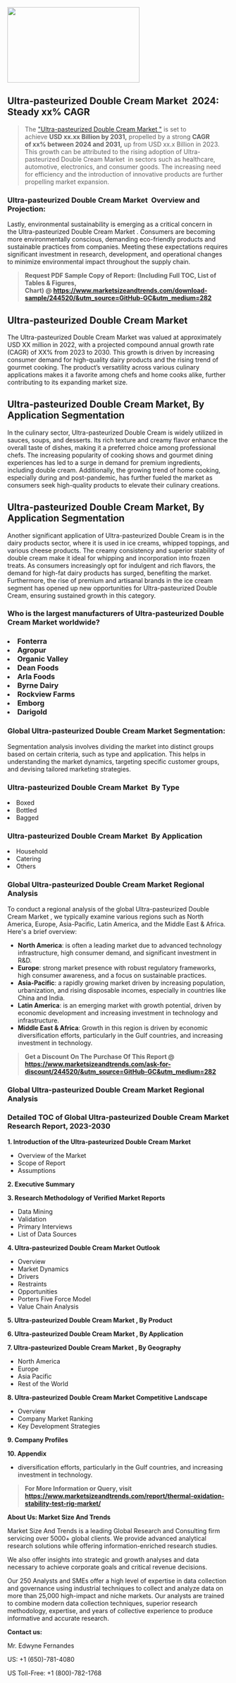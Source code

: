 <p><img class="alignnone size-medium wp-image-20088" src="https://ffe5etoiles.com/wp-content/uploads/2024/12/MST1-300x171.png" alt="" width="300" height="171" /></p><h2 id="ember46" class="ember-view reader-text-block__heading-2">Ultra-pasteurized Double Cream Market &nbsp;2024: Steady&nbsp;xx% CAGR</h2><blockquote id="ember47" class="ember-view reader-text-block__blockquote">The&nbsp;<a class="app-aware-link " href="https://www.marketsizeandtrends.com/download-sample/244520/&utm_source=GitHub-GC&utm_medium=282" target="_blank" data-test-app-aware-link="">"Ultra-pasteurized Double Cream Market "</a>&nbsp;is set to achieve&nbsp;<strong>USD&nbsp;xx.xx&nbsp;Billion by 2031,</strong>&nbsp;propelled by a strong&nbsp;<strong>CAGR of&nbsp;xx% between 2024 and 2031,</strong>&nbsp;up from USD xx.x Billion in 2023. This growth can be attributed to the rising adoption of&nbsp;Ultra-pasteurized Double Cream Market &nbsp;in sectors such as healthcare, automotive, electronics, and consumer goods. The increasing need for efficiency and the introduction of innovative products are further propelling market expansion.</blockquote><h3 id="ember48" class="ember-view reader-text-block__heading-3">Ultra-pasteurized Double Cream Market &nbsp;Overview and Projection:</h3><p id="ember49" class="ember-view reader-text-block__paragraph">Lastly, environmental sustainability is emerging as a critical concern in the&nbsp;Ultra-pasteurized Double Cream Market . Consumers are becoming more environmentally conscious, demanding eco-friendly products and sustainable practices from companies. Meeting these expectations requires significant investment in research, development, and operational changes to minimize environmental impact throughout the supply chain.</p><blockquote id="ember50" class="ember-view reader-text-block__blockquote"><strong>Request PDF Sample Copy of Report: (Including Full TOC, List of Tables &amp; Figures, Chart)&nbsp;@&nbsp;<strong><a href="https://www.marketsizeandtrends.com/download-sample/244520/&utm_source=GitHub-GC&utm_medium=282" target="_blank">https://www.marketsizeandtrends.com/download-sample/244520/&utm_source=GitHub-GC&utm_medium=282</a></strong></strong></blockquote><h3 class=""><h2>Ultra-pasteurized Double Cream Market</h2><p>The Ultra-pasteurized Double Cream Market was valued at approximately USD XX million in 2022, with a projected compound annual growth rate (CAGR) of XX% from 2023 to 2030. This growth is driven by increasing consumer demand for high-quality dairy products and the rising trend of gourmet cooking. The product’s versatility across various culinary applications makes it a favorite among chefs and home cooks alike, further contributing to its expanding market size.</p><h2>Ultra-pasteurized Double Cream Market, By Application Segmentation</h2><p>In the culinary sector, Ultra-pasteurized Double Cream is widely utilized in sauces, soups, and desserts. Its rich texture and creamy flavor enhance the overall taste of dishes, making it a preferred choice among professional chefs. The increasing popularity of cooking shows and gourmet dining experiences has led to a surge in demand for premium ingredients, including double cream. Additionally, the growing trend of home cooking, especially during and post-pandemic, has further fueled the market as consumers seek high-quality products to elevate their culinary creations.</p><h2>Ultra-pasteurized Double Cream Market, By Application Segmentation</h2><p>Another significant application of Ultra-pasteurized Double Cream is in the dairy products sector, where it is used in ice creams, whipped toppings, and various cheese products. The creamy consistency and superior stability of double cream make it ideal for whipping and incorporation into frozen treats. As consumers increasingly opt for indulgent and rich flavors, the demand for high-fat dairy products has surged, benefiting the market. Furthermore, the rise of premium and artisanal brands in the ice cream segment has opened up new opportunities for Ultra-pasteurized Double Cream, ensuring sustained growth in this category.</p></h3><h3 id="" class="">Who is the largest manufacturers of&nbsp;Ultra-pasteurized Double Cream Market worldwide?</h3><h3 class=""></Li><Li>Fonterra</Li><Li> Agropur</Li><Li> Organic Valley</Li><Li> Dean Foods</Li><Li> Arla Foods</Li><Li> Byrne Dairy</Li><Li> Rockview Farms</Li><Li> Emborg</Li><Li> Darigold</h3><h3 id="ember53" class="ember-view reader-text-block__heading-3">Global&nbsp;Ultra-pasteurized Double Cream Market Segmentation:</h3><p id="ember54" class="ember-view reader-text-block__paragraph">Segmentation analysis involves dividing the market into distinct groups based on certain criteria, such as type and application. This helps in understanding the market dynamics, targeting specific customer groups, and devising tailored marketing strategies.</p><h3 id="" class="">Ultra-pasteurized Double Cream Market &nbsp;By Type</h3><p></Li><Li>Boxed</Li><Li> Bottled</Li><Li> Bagged</p><h3 id="" class="">Ultra-pasteurized Double Cream Market &nbsp;By Application</h3><p class=""></Li><Li>Household</Li><Li> Catering</Li><Li> Others</p><h3 id="ember62" class="ember-view reader-text-block__heading-3">Global Ultra-pasteurized Double Cream Market Regional Analysis</h3><p id="ember63" class="ember-view reader-text-block__paragraph">To conduct a regional analysis of the global Ultra-pasteurized Double Cream Market , we typically examine various regions such as North America, Europe, Asia-Pacific, Latin America, and the Middle East &amp; Africa. Here's a brief overview:</p><ul><li><strong>North America</strong>: is often a leading market due to advanced technology infrastructure, high consumer demand, and significant investment in R&amp;D.</li><li><strong>Europe</strong>: strong market presence with robust regulatory frameworks, high consumer awareness, and a focus on sustainable practices.</li><li><strong>Asia-Pacific</strong>: a rapidly growing market driven by increasing population, urbanization, and rising disposable incomes, especially in countries like China and India.</li><li><strong>Latin America</strong>: is an emerging market with growth potential, driven by economic development and increasing investment in technology and infrastructure.</li><li><strong>Middle East &amp; Africa</strong>: Growth in this region is driven by economic diversification efforts, particularly in the Gulf countries, and increasing investment in technology.</li></ul><blockquote id="ember61" class="ember-view reader-text-block__blockquote"><strong>Get a Discount On The Purchase Of This Report @ <strong><a href="https://html-cleaner.com/" target="">https://www.marketsizeandtrends.com/ask-for-discount/244520/&utm_source=GitHub-GC&utm_medium=282</a></strong></strong></blockquote><h3 id="ember62" class="ember-view reader-text-block__heading-3">Global Ultra-pasteurized Double Cream Market Regional Analysis</h3><h3 id="" class="">Detailed TOC of Global Ultra-pasteurized Double Cream Market Research Report, 2023-2030</h3><p id="" class=""><strong>1. Introduction of the Ultra-pasteurized Double Cream Market </strong></p><ul><li>Overview of the Market</li><li>Scope of Report</li><li>Assumptions</li></ul><p id="" class=""><strong>2. Executive Summary</strong></p><p id="" class=""><strong>3. Research Methodology of Verified Market Reports</strong></p><ul><li>Data Mining</li><li>Validation</li><li>Primary Interviews</li><li>List of Data Sources</li></ul><p id="" class=""><strong>4. Ultra-pasteurized Double Cream Market Outlook</strong></p><ul><li>Overview</li><li>Market Dynamics</li><li>Drivers</li><li>Restraints</li><li>Opportunities</li><li>Porters Five Force Model</li><li>Value Chain Analysis</li></ul><p id="" class=""><strong>5. Ultra-pasteurized Double Cream Market , By Product</strong></p><p id="" class=""><strong>6. Ultra-pasteurized Double Cream Market , By Application</strong></p><p id="" class=""><strong>7. Ultra-pasteurized Double Cream Market , By Geography</strong></p><ul><li>North America</li><li>Europe</li><li>Asia Pacific</li><li>Rest of the World</li></ul><p id="" class=""><strong>8. Ultra-pasteurized Double Cream Market Competitive Landscape</strong></p><ul><li>Overview</li><li>Company Market Ranking</li><li>Key Development Strategies</li></ul><p id="" class=""><strong>9. Company Profiles</strong></p><p id="" class=""><strong>10. Appendix</strong></p><ul><li>diversification efforts, particularly in the Gulf countries, and increasing investment in technology.</li></ul><blockquote id="ember65" class="ember-view reader-text-block__blockquote"><strong>For More Information or Query, visit <strong><strong><a href="https://html-cleaner.com/" target="">https://www.marketsizeandtrends.com/report/thermal-oxidation-stability-test-rig-market/</a></strong></strong></strong></blockquote><p id="" class=""><strong>About Us: Market Size And Trends</strong></p><p id="" class="">Market Size And Trends is a leading Global Research and Consulting firm servicing over 5000+ global clients. We provide advanced analytical research solutions while offering information-enriched research studies.</p><p id="" class="">We also offer insights into strategic and growth analyses and data necessary to achieve corporate goals and critical revenue decisions.</p><p id="" class="">Our 250 Analysts and SMEs offer a high level of expertise in data collection and governance using industrial techniques to collect and analyze data on more than 25,000 high-impact and niche markets. Our analysts are trained to combine modern data collection techniques, superior research methodology, expertise, and years of collective experience to produce informative and accurate research.</p><p id="" class=""><strong>Contact us:</strong></p><p id="" class="">Mr. Edwyne Fernandes</p><p id="" class="">US: +1 (650)-781-4080</p><p id="" class="">US Toll-Free: +1 (800)-782-1768</p>
